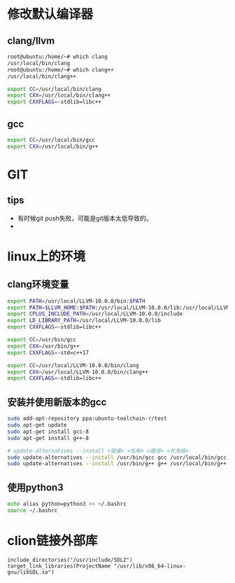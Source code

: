 

# 修改默认编译器

## clang/llvm

```bash
root@ubuntu:/home/~# which clang
/usr/local/bin/clang
root@ubuntu:/home/~# which clang++
/usr/local/bin/clang++

export CC=/usr/local/bin/clang
export CXX=/usr/local/bin/clang++
export CXXFLAGS=-stdlib=libc++
```

## gcc

```bash
export CC=/usr/local/bin/gcc
export CXX=/usr/local/bin/g++
```

# GIT

## tips

- 有时候git push失败，可能是git版本太低导致的。
- 

# linux上的环境

## clang环境变量

```bash
export PATH=/usr/local/LLVM-10.0.0/bin:$PATH
export PATH=$LLVM_HOME:$PATH:/usr/local/LLVM-10.0.0/lib:/usr/local/LLVM-10.0.0/include 
export CPLUS_INCLUDE_PATH=/usr/local/LLVM-10.0.0/include
export LD_LIBRARY_PATH=/usr/local/LLVM-10.0.0/lib
export CXXFLAGS=-stdlib=libc++

export CC=/usr/bin/gcc
export CXX=/usr/bin/g++
export CXXFLAGS=-std=c++17

export CC=/usr/local/LLVM-10.0.0/bin/clang
export CXX=/usr/local/LLVM-10.0.0/bin/clang++
export CXXFLAGS=-stdlib=libc++
```

## 安装并使用新版本的gcc

```bash
sudo add-apt-repository ppa:ubuntu-toolchain-r/test 
sudo apt-get update 
sudo apt-get install gcc-8
sudo apt-get install g++-8

# update-alternatives --install <链接> <名称> <路径> <优先级>
sudo update-alternatives --install /usr/bin/gcc gcc /usr/local/bin/gcc 50
sudo update-alternatives --install /usr/bin/g++ g++ /usr/local/bin/g++ 50
```

## 使用python3

```bash
echo alias python=python3 >> ~/.bashrc
source ~/.bashrc
```

# clion链接外部库

```
include_directories("/usr/include/SDL2")
target_link_libraries(ProjectName "/usr/lib/x86_64-linux-gnu/libSDL.so")
```

